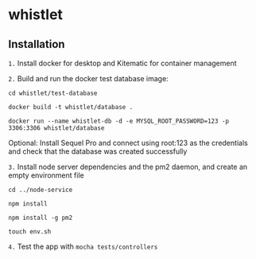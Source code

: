 # whistlet

## Installation

`1.` Install docker for desktop and Kitematic for container management

`2.` Build and run the docker test database image:
```
cd whistlet/test-database

docker build -t whistlet/database .

docker run --name whistlet-db -d -e MYSQL_ROOT_PASSWORD=123 -p 3306:3306 whistlet/database

```
Optional: Install Sequel Pro and connect using root:123 as the credentials and check that the database was created successfully

`3.` Install node server dependencies and the pm2 daemon, and create an empty environment file
```
cd ../node-service

npm install

npm install -g pm2

touch env.sh
```

`4.` Test the app with `mocha tests/controllers`
